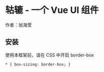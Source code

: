 # 轱辘 - 一个 Vue UI 组件

作者：翁海莹


## 安装

使用本框架前，请在 CSS 中开启 border-box


```
* { box-sizing: border-box; }
```